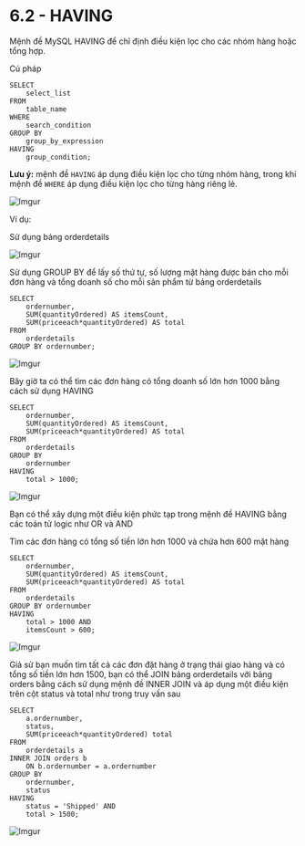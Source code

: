 # 6.2 - HAVING

Mệnh đề MySQL HAVING để chỉ định điều kiện lọc cho các nhóm hàng hoặc tổng hợp.

Cú pháp

    SELECT 
        select_list
    FROM 
        table_name
    WHERE 
        search_condition
    GROUP BY 
        group_by_expression
    HAVING 
        group_condition;

**Lưu ý:** mệnh đề `HAVING` áp dụng điều kiện lọc cho từng nhóm hàng, trong khi mệnh đề `WHERE` áp dụng điều kiện lọc cho từng hàng riêng lẻ.

![Imgur](https://i.imgur.com/7ee9r5z.png)

Ví dụ:

Sử dụng bảng orderdetails

![Imgur](https://i.imgur.com/Jqd4QwX.png)

Sử dụng GROUP BY để lấy số thứ tự, số lượng mặt hàng được bán cho mỗi đơn hàng và tổng doanh số cho mỗi sản phẩm từ bảng orderdetails

    SELECT 
        ordernumber,
        SUM(quantityOrdered) AS itemsCount,
        SUM(priceeach*quantityOrdered) AS total
    FROM
        orderdetails
    GROUP BY ordernumber;

![Imgur](https://i.imgur.com/Y3KvDFq.png)

Bây giờ ta có thể tìm các đơn hàng có tổng doanh số lớn hơn 1000 bằng cách sử dụng HAVING

    SELECT 
        ordernumber,
        SUM(quantityOrdered) AS itemsCount,
        SUM(priceeach*quantityOrdered) AS total
    FROM
        orderdetails
    GROUP BY 
        ordernumber
    HAVING 
        total > 1000;

![Imgur](https://i.imgur.com/CUWdgMf.png)

Bạn có thể xây dựng một điều kiện phức tạp trong mệnh đề HAVING bằng các toán tử logic như OR và AND

Tìm các đơn hàng có tổng số tiền lớn hơn 1000 và chứa hơn 600 mặt hàng

    SELECT 
        ordernumber,
        SUM(quantityOrdered) AS itemsCount,
        SUM(priceeach*quantityOrdered) AS total
    FROM
        orderdetails
    GROUP BY ordernumber
    HAVING 
        total > 1000 AND 
        itemsCount > 600;

![Imgur](https://i.imgur.com/OR2X1NR.png)

Giả sử bạn muốn tìm tất cả các đơn đặt hàng ở trạng thái giao hàng và có tổng số tiền lớn hơn 1500, bạn có thể JOIN bảng orderdetails với bảng orders bằng cách sử dụng mệnh đề INNER JOIN và áp dụng một điều kiện trên cột status và total như trong truy vấn sau

    SELECT 
        a.ordernumber, 
        status, 
        SUM(priceeach*quantityOrdered) total
    FROM
        orderdetails a
    INNER JOIN orders b 
        ON b.ordernumber = a.ordernumber
    GROUP BY  
        ordernumber, 
        status
    HAVING 
        status = 'Shipped' AND 
        total > 1500;

![Imgur](https://i.imgur.com/LhbFeSP.png)
